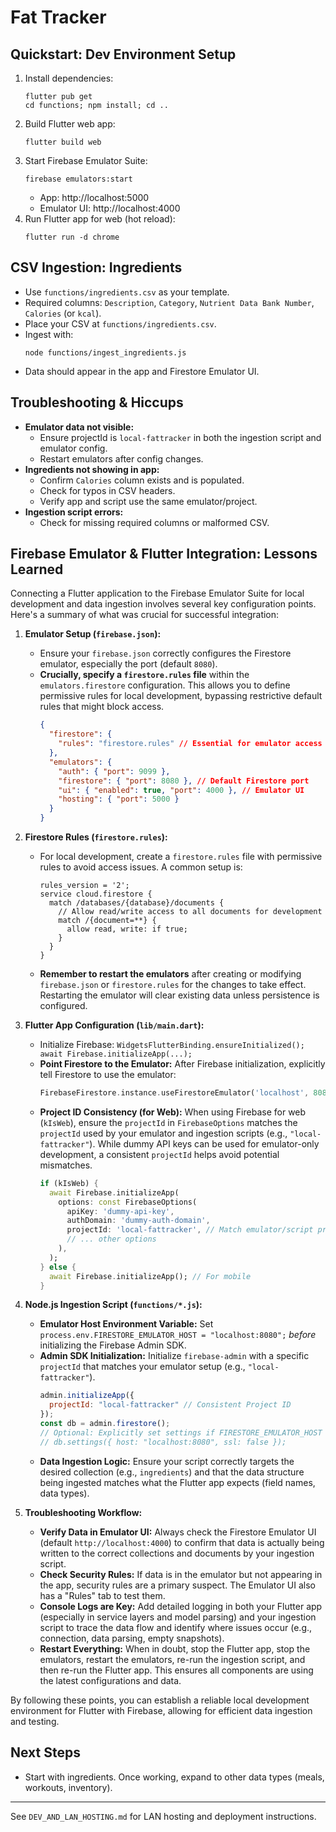 # Fat Tracker

## Quickstart: Dev Environment Setup

1. Install dependencies:
   ```pwsh
   flutter pub get
   cd functions; npm install; cd ..
   ```
2. Build Flutter web app:
   ```pwsh
   flutter build web
   ```
3. Start Firebase Emulator Suite:
   ```pwsh
   firebase emulators:start
   ```
   - App: http://localhost:5000
   - Emulator UI: http://localhost:4000
4. Run Flutter app for web (hot reload):
   ```pwsh
   flutter run -d chrome
   ```

## CSV Ingestion: Ingredients

- Use `functions/ingredients.csv` as your template.
- Required columns: `Description`, `Category`, `Nutrient Data Bank Number`, `Calories` (or `kcal`).
- Place your CSV at `functions/ingredients.csv`.
- Ingest with:
  ```pwsh
  node functions/ingest_ingredients.js
  ```
- Data should appear in the app and Firestore Emulator UI.

## Troubleshooting & Hiccups

- **Emulator data not visible:**
  - Ensure projectId is `local-fattracker` in both the ingestion script and emulator config.
  - Restart emulators after config changes.
- **Ingredients not showing in app:**
  - Confirm `Calories` column exists and is populated.
  - Check for typos in CSV headers.
  - Verify app and script use the same emulator/project.
- **Ingestion script errors:**
  - Check for missing required columns or malformed CSV.

## Firebase Emulator & Flutter Integration: Lessons Learned

Connecting a Flutter application to the Firebase Emulator Suite for local development and data ingestion involves several key configuration points. Here's a summary of what was crucial for successful integration:

1.  **Emulator Setup (`firebase.json`):**
    *   Ensure your `firebase.json` correctly configures the Firestore emulator, especially the port (default `8080`).
    *   **Crucially, specify a `firestore.rules` file** within the `emulators.firestore` configuration. This allows you to define permissive rules for local development, bypassing restrictive default rules that might block access.
        ```json
        {
          "firestore": {
            "rules": "firestore.rules" // Essential for emulator access
          },
          "emulators": {
            "auth": { "port": 9099 },
            "firestore": { "port": 8080 }, // Default Firestore port
            "ui": { "enabled": true, "port": 4000 }, // Emulator UI
            "hosting": { "port": 5000 }
          }
        }
        ```

2.  **Firestore Rules (`firestore.rules`):**
    *   For local development, create a `firestore.rules` file with permissive rules to avoid access issues. A common setup is:
        ```
        rules_version = '2';
        service cloud.firestore {
          match /databases/{database}/documents {
            // Allow read/write access to all documents for development
            match /{document=**} {
              allow read, write: if true;
            }
          }
        }
        ```
    *   **Remember to restart the emulators** after creating or modifying `firebase.json` or `firestore.rules` for the changes to take effect. Restarting the emulator will clear existing data unless persistence is configured.

3.  **Flutter App Configuration (`lib/main.dart`):**
    *   Initialize Firebase: `WidgetsFlutterBinding.ensureInitialized(); await Firebase.initializeApp(...);`
    *   **Point Firestore to the Emulator:** After Firebase initialization, explicitly tell Firestore to use the emulator:
        ```dart
        FirebaseFirestore.instance.useFirestoreEmulator('localhost', 8080);
        ```
    *   **Project ID Consistency (for Web):** When using Firebase for web (`kIsWeb`), ensure the `projectId` in `FirebaseOptions` matches the `projectId` used by your emulator and ingestion scripts (e.g., `"local-fattracker"`). While dummy API keys can be used for emulator-only development, a consistent `projectId` helps avoid potential mismatches.
        ```dart
        if (kIsWeb) {
          await Firebase.initializeApp(
            options: const FirebaseOptions(
              apiKey: 'dummy-api-key',
              authDomain: 'dummy-auth-domain',
              projectId: 'local-fattracker', // Match emulator/script projectId
              // ... other options
            ),
          );
        } else {
          await Firebase.initializeApp(); // For mobile
        }
        ```

4.  **Node.js Ingestion Script (`functions/*.js`):**
    *   **Emulator Host Environment Variable:** Set `process.env.FIRESTORE_EMULATOR_HOST = "localhost:8080";` *before* initializing the Firebase Admin SDK.
    *   **Admin SDK Initialization:** Initialize `firebase-admin` with a specific `projectId` that matches your emulator setup (e.g., `"local-fattracker"`).
        ```javascript
        admin.initializeApp({
          projectId: "local-fattracker" // Consistent Project ID
        });
        const db = admin.firestore();
        // Optional: Explicitly set settings if FIRESTORE_EMULATOR_HOST isn't picked up
        // db.settings({ host: "localhost:8080", ssl: false });
        ```
    *   **Data Ingestion Logic:** Ensure your script correctly targets the desired collection (e.g., `ingredients`) and that the data structure being ingested matches what the Flutter app expects (field names, data types).

5.  **Troubleshooting Workflow:**
    *   **Verify Data in Emulator UI:** Always check the Firestore Emulator UI (default `http://localhost:4000`) to confirm that data is actually being written to the correct collections and documents by your ingestion script.
    *   **Check Security Rules:** If data is in the emulator but not appearing in the app, security rules are a primary suspect. The Emulator UI also has a "Rules" tab to test them.
    *   **Console Logs are Key:** Add detailed logging in both your Flutter app (especially in service layers and model parsing) and your ingestion script to trace the data flow and identify where issues occur (e.g., connection, data parsing, empty snapshots).
    *   **Restart Everything:** When in doubt, stop the Flutter app, stop the emulators, restart the emulators, re-run the ingestion script, and then re-run the Flutter app. This ensures all components are using the latest configurations and data.

By following these points, you can establish a reliable local development environment for Flutter with Firebase, allowing for efficient data ingestion and testing.

## Next Steps
- Start with ingredients. Once working, expand to other data types (meals, workouts, inventory).

---
See `DEV_AND_LAN_HOSTING.md` for LAN hosting and deployment instructions.
